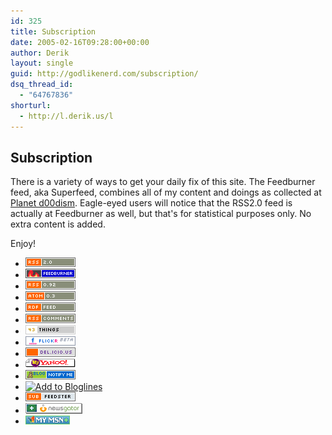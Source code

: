 ```yaml
---
id: 325
title: Subscription
date: 2005-02-16T09:28:00+00:00
author: Derik
layout: single
guid: http://godlikenerd.com/subscription/
dsq_thread_id:
  - "64767836"
shorturl:
  - http://l.derik.us/l
---
```

## Subscription

There is a variety of ways to get your daily fix of this site. The Feedburner feed, aka Superfeed, combines all of my content and doings as collected at [Planet d00dism](http://planet.godlikenerd.com). Eagle-eyed users will notice that the RSS2.0 feed is actually at Feedburner as well, but that's for statistical purposes only. No extra content is added.

Enjoy!

<ul class="nobullet">
  <li>
    <a href="http://feeds.feedburner.com/d00dism"><img src="/buttons/rss2feed.png" alt="RSS 2.0 Feed" title="Link to the RSS 2.0 Feed for d00dism" /></a>
  </li>
  <li>
    <a href="http://feeds.feedburner.com/godlikenerd"><img src="/buttons/feedburner.gif" alt="Feedburner Feed" title="Link to the Combined Feedburner Feed for d00dism" /></a>
  </li>
  <li>
    <a href="/feed/rss/"><img src="/buttons/rssfeed.png" alt="RSS 0.91 Feed" title="Link to the RSS 0.91 Feed for d00dism" /></a>
  </li>
  <li>
    <a href="/feed/atom/"><img src="/buttons/atomfeed.png" alt="Atom 0.3 Feed" title="Link to the Atom 0.3 Feed for d00dism" /></a>
  </li>
  <li>
    <a href="/feed/rdf/"><img src="/buttons/rdffeed.png" alt="RDF Feed" title="Link to the RDF Feed for d00dism" /></a>
  </li>
  <li>
    <a href="/comments/feed/rss2/"><img src="/buttons/rsscomments.png" alt="RSS  Comments Feed" title="Link to the RSS 2.0 Comments Feed for d00dism" /></a>
  </li>
  <li>
    <a href="http://43things.com/rss/uber/author?username=d00d"><img src="/buttons/43things.png" alt="43 Things Feed" title="Link to my 43 Things RSS Feed" /></a>
  </li>
  <li>
    <a href="http://flickr.com/services/feeds/photos_public.gne?id=19959606@N00&format=rss_200"><img src="/buttons/flickr.png" alt="Flickr Feed" title="Link to Flickr Photostream Feed" /></a>
  </li>
  <li>
    <a href="http://del.icio.us/rss/d00d/supplement"><img src="/buttons/delicious.gif" alt="Supplement Feed" title="Link to the RSS Feed for the d00dism Supplement" /></a>
  </li>
  <li>
    <a href="http://add.my.yahoo.com/rss?url=http://feeds.feedburner.com/d00dism"><img src="/buttons/myyahoo.gif" alt="Add to My Yahoo!" title="Add to My Yahoo!" /></a>
  </li>
  <li>
    <a href="aim:goim?screenname=blogchangebot&message=subscribe+godlikenerd.com"><img src="/buttons/bcblogo.gif" alt="Add to Blog Change Bot" title="Watch with Blog Change Bot" /></a>
  </li>
  <li>
    <a href="http://www.bloglines.com/sub/http://feeds.feedburner.com/d00dism"><img src="http://www.bloglines.com/images/sub_modern5.gif" alt="Add to Bloglines" title="Subscribe with Bloglines" /></a>
  </li>
  <li>
    <a href="http://www.feedster.com/myfeedster.php?action=addrss&#038;rssurl=http://feeds.feedburner.com/d00dism&#038;confirm=no"><img src="/buttons/feedster.gif" alt="Subscribe with myFeedster" /></a>
  </li>
  <li>
    <a href="http://www.newsgator.com/ngs/subscriber/subext.aspx?url=http://feeds.feedburner.com/d00dism"><img src="/buttons/newsgator.gif" alt="Subscribe in NewsGator Online" /></a>
  </li>
  <li>
    <a href="http://my.msn.com/addtomymsn.armx?id=rss&#038;ut=http://feeds.feedburner.com/d00dism&#038;ru=http://godlikenerd.com"><img src="/buttons/mymsn.gif" alt="Add to My MSN" /></a>
  </li>
</ul>